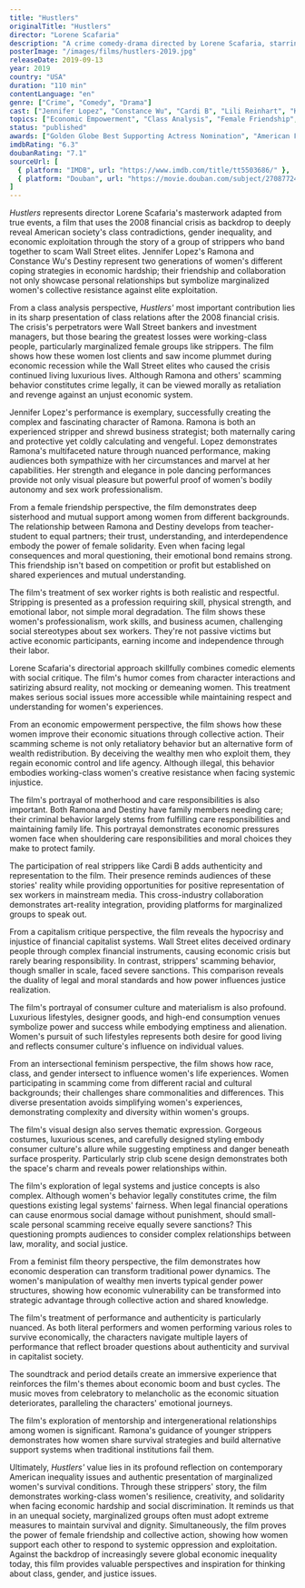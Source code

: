 ```yaml
---
title: "Hustlers"
originalTitle: "Hustlers"
director: "Lorene Scafaria"
description: "A crime comedy-drama directed by Lorene Scafaria, starring Jennifer Lopez and Constance Wu. Based on true events, following a group of strippers who band together to scam wealthy Wall Street clients after the 2008 financial crisis. The film deeply explores crucial issues including class revenge, female solidarity, economic inequality, sex worker rights, and the impact of the 2008 financial crisis on working-class women, presenting a complex story of how marginalized women seek survival and fight back in economic hardship."
posterImage: "/images/films/hustlers-2019.jpg"
releaseDate: 2019-09-13
year: 2019
country: "USA"
duration: "110 min"
contentLanguage: "en"
genre: ["Crime", "Comedy", "Drama"]
cast: ["Jennifer Lopez", "Constance Wu", "Cardi B", "Lili Reinhart", "Keke Palmer"]
topics: ["Economic Empowerment", "Class Analysis", "Female Friendship", "Sex Worker Rights", "Anti-Sexual Violence", "Capitalism Critique", "Social Movements", "Intersectional Feminism"]
status: "published"
awards: ["Golden Globe Best Supporting Actress Nomination", "American Film Institute Top Ten Films", "Critics Choice Award Best Supporting Actress Nomination", "Independent Spirit Award Best Supporting Actress Nomination"]
imdbRating: "6.3"
doubanRating: "7.1"
sourceUrl: [
  { platform: "IMDB", url: "https://www.imdb.com/title/tt5503686/" },
  { platform: "Douban", url: "https://movie.douban.com/subject/27087724/" }
]
---
```


*Hustlers* represents director Lorene Scafaria's masterwork adapted from true events, a film that uses the 2008 financial crisis as backdrop to deeply reveal American society's class contradictions, gender inequality, and economic exploitation through the story of a group of strippers who band together to scam Wall Street elites. Jennifer Lopez's Ramona and Constance Wu's Destiny represent two generations of women's different coping strategies in economic hardship; their friendship and collaboration not only showcase personal relationships but symbolize marginalized women's collective resistance against elite exploitation.

From a class analysis perspective, *Hustlers'* most important contribution lies in its sharp presentation of class relations after the 2008 financial crisis. The crisis's perpetrators were Wall Street bankers and investment managers, but those bearing the greatest losses were working-class people, particularly marginalized female groups like strippers. The film shows how these women lost clients and saw income plummet during economic recession while the Wall Street elites who caused the crisis continued living luxurious lives. Although Ramona and others' scamming behavior constitutes crime legally, it can be viewed morally as retaliation and revenge against an unjust economic system.

Jennifer Lopez's performance is exemplary, successfully creating the complex and fascinating character of Ramona. Ramona is both an experienced stripper and shrewd business strategist; both maternally caring and protective yet coldly calculating and vengeful. Lopez demonstrates Ramona's multifaceted nature through nuanced performance, making audiences both sympathize with her circumstances and marvel at her capabilities. Her strength and elegance in pole dancing performances provide not only visual pleasure but powerful proof of women's bodily autonomy and sex work professionalism.

From a female friendship perspective, the film demonstrates deep sisterhood and mutual support among women from different backgrounds. The relationship between Ramona and Destiny develops from teacher-student to equal partners; their trust, understanding, and interdependence embody the power of female solidarity. Even when facing legal consequences and moral questioning, their emotional bond remains strong. This friendship isn't based on competition or profit but established on shared experiences and mutual understanding.

The film's treatment of sex worker rights is both realistic and respectful. Stripping is presented as a profession requiring skill, physical strength, and emotional labor, not simple moral degradation. The film shows these women's professionalism, work skills, and business acumen, challenging social stereotypes about sex workers. They're not passive victims but active economic participants, earning income and independence through their labor.

Lorene Scafaria's directorial approach skillfully combines comedic elements with social critique. The film's humor comes from character interactions and satirizing absurd reality, not mocking or demeaning women. This treatment makes serious social issues more accessible while maintaining respect and understanding for women's experiences.

From an economic empowerment perspective, the film shows how these women improve their economic situations through collective action. Their scamming scheme is not only retaliatory behavior but an alternative form of wealth redistribution. By deceiving the wealthy men who exploit them, they regain economic control and life agency. Although illegal, this behavior embodies working-class women's creative resistance when facing systemic injustice.

The film's portrayal of motherhood and care responsibilities is also important. Both Ramona and Destiny have family members needing care; their criminal behavior largely stems from fulfilling care responsibilities and maintaining family life. This portrayal demonstrates economic pressures women face when shouldering care responsibilities and moral choices they make to protect family.

The participation of real strippers like Cardi B adds authenticity and representation to the film. Their presence reminds audiences of these stories' reality while providing opportunities for positive representation of sex workers in mainstream media. This cross-industry collaboration demonstrates art-reality integration, providing platforms for marginalized groups to speak out.

From a capitalism critique perspective, the film reveals the hypocrisy and injustice of financial capitalist systems. Wall Street elites deceived ordinary people through complex financial instruments, causing economic crisis but rarely bearing responsibility. In contrast, strippers' scamming behavior, though smaller in scale, faced severe sanctions. This comparison reveals the duality of legal and moral standards and how power influences justice realization.

The film's portrayal of consumer culture and materialism is also profound. Luxurious lifestyles, designer goods, and high-end consumption venues symbolize power and success while embodying emptiness and alienation. Women's pursuit of such lifestyles represents both desire for good living and reflects consumer culture's influence on individual values.

From an intersectional feminism perspective, the film shows how race, class, and gender intersect to influence women's life experiences. Women participating in scamming come from different racial and cultural backgrounds; their challenges share commonalities and differences. This diverse presentation avoids simplifying women's experiences, demonstrating complexity and diversity within women's groups.

The film's visual design also serves thematic expression. Gorgeous costumes, luxurious scenes, and carefully designed styling embody consumer culture's allure while suggesting emptiness and danger beneath surface prosperity. Particularly strip club scene design demonstrates both the space's charm and reveals power relationships within.

The film's exploration of legal systems and justice concepts is also complex. Although women's behavior legally constitutes crime, the film questions existing legal systems' fairness. When legal financial operations can cause enormous social damage without punishment, should small-scale personal scamming receive equally severe sanctions? This questioning prompts audiences to consider complex relationships between law, morality, and social justice.

From a feminist film theory perspective, the film demonstrates how economic desperation can transform traditional power dynamics. The women's manipulation of wealthy men inverts typical gender power structures, showing how economic vulnerability can be transformed into strategic advantage through collective action and shared knowledge.

The film's treatment of performance and authenticity is particularly nuanced. As both literal performers and women performing various roles to survive economically, the characters navigate multiple layers of performance that reflect broader questions about authenticity and survival in capitalist society.

The soundtrack and period details create an immersive experience that reinforces the film's themes about economic boom and bust cycles. The music moves from celebratory to melancholic as the economic situation deteriorates, paralleling the characters' emotional journeys.

The film's exploration of mentorship and intergenerational relationships among women is significant. Ramona's guidance of younger strippers demonstrates how women share survival strategies and build alternative support systems when traditional institutions fail them.

Ultimately, *Hustlers'* value lies in its profound reflection on contemporary American inequality issues and authentic presentation of marginalized women's survival conditions. Through these strippers' story, the film demonstrates working-class women's resilience, creativity, and solidarity when facing economic hardship and social discrimination. It reminds us that in an unequal society, marginalized groups often must adopt extreme measures to maintain survival and dignity. Simultaneously, the film proves the power of female friendship and collective action, showing how women support each other to respond to systemic oppression and exploitation. Against the backdrop of increasingly severe global economic inequality today, this film provides valuable perspectives and inspiration for thinking about class, gender, and justice issues.